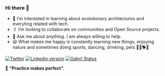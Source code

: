 ### Hi there 👋

- 🌱 I’m interested in learning about evolutionary architectures and everyting related with tech.
- 🖇️ I’m looking to collaborate on communities and Open Source projects.                                              
- 💬 Ask me about anything. I am always willing to help.
- 😃 What makes me happy is constantly learning new things, enjoying nature and sometimes doing sports, dancing, drinking, pets 🚵‍🏃🐕🍻          

[![Twitter](https://img.shields.io/twitter/follow/gabyp_gm?label=Follow)](https://twitter.com/gabyp_gm)
[![Linkedin version](https://img.shields.io/badge/Gaby-Linkedin-blue)](https://www.linkedin.com/in/gabygm/)
[![Gaby! Status](https://img.shields.io/badge/Gaby-me-green)](https://gaby.ec/)

 🤘 **"Practice makes perfect".**
 
 
 
